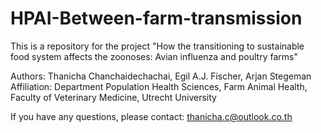 # HPAI-Between-farm-transmission
This is a repository for the project 
"How the transitioning to sustainable food system affects the zoonoses: 
Avian influenza and poultry farms"

Authors: Thanicha Chanchaidechachai, Egil A.J. Fischer, Arjan Stegeman
Affiliation: Department Population Health Sciences, Farm Animal Health, Faculty of Veterinary Medicine, Utrecht University


If you have any questions, please contact: thanicha.c@outlook.co.th
  
